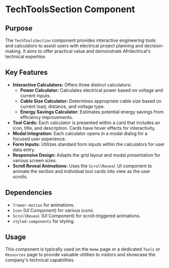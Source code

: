 # TechToolsSection Component

## Purpose
The `TechToolsSection` component provides interactive engineering tools and calculators to assist users with electrical project planning and decision-making. It aims to offer practical value and demonstrate Afrilectrical's technical expertise.

## Key Features
- **Interactive Calculators:** Offers three distinct calculators:
    - **Power Calculator:** Calculates electrical power based on voltage and current inputs.
    - **Cable Size Calculator:** Determines appropriate cable size based on current load, distance, and voltage type.
    - **Energy Savings Calculator:** Estimates potential energy savings from efficiency improvements.
- **Tool Cards:** Each calculator is presented within a card that includes an icon, title, and description. Cards have hover effects for interactivity.
- **Modal Integration:** Each calculator opens in a modal dialog for a focused user experience.
- **Form Inputs:** Utilizes standard form inputs within the calculators for user data entry.
- **Responsive Design:** Adapts the grid layout and modal presentation for various screen sizes.
- **Scroll Reveal Animations:** Uses the `ScrollReveal` UI component to animate the section and individual tool cards into view as the user scrolls.

## Dependencies
- `framer-motion` for animations.
- `Icon` (UI Component) for various icons.
- `ScrollReveal` (UI Component) for scroll-triggered animations.
- `styled-components` for styling.

## Usage
This component is typically used on the `Home` page or a dedicated `Tools` or `Resources` page to provide valuable utilities to visitors and showcase the company's technical capabilities.